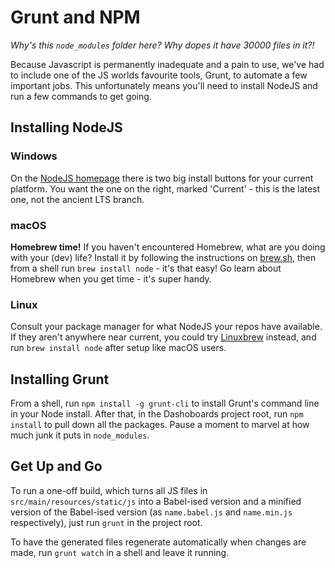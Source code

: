 # Grunt and NPM
_Why's this `node_modules` folder here? Why dopes it have 30000 files in it?!_

Because Javascript is permanently inadequate and a pain to use, we've had to include one of the JS worlds favourite
tools, Grunt, to automate a few important jobs. This unfortunately means you'll need to install NodeJS and run a few
commands to get going.

## Installing NodeJS
### Windows
On the [NodeJS homepage](https://nodejs.org/en/) there is two big install buttons for your current platform. You want
the one on the right, marked 'Current' - this is the latest one, not the ancient LTS branch.

### macOS
**Homebrew time!** If you haven't encountered Homebrew, what are you doing with your (dev) life? Install it by following
the instructions on [brew.sh](https://brew.sh/), then from a shell run `brew install node` - it's that easy! Go learn
about Homebrew when you get time - it's super handy.

### Linux
Consult your package manager for what NodeJS your repos have available. If they aren't anywhere near current, you could
try [Linuxbrew](http://linuxbrew.sh/) instead, and run `brew install node` after setup like macOS users.

## Installing Grunt
From a shell, run `npm install -g grunt-cli` to install Grunt's command line in your Node install. After that, in the
Dashoboards project root, run `npm install` to pull down all the packages. Pause a moment to marvel at how much junk it
puts in `node_modules`.

## Get Up and Go
To run a one-off build, which turns all JS files in `src/main/resources/static/js` into a Babel-ised version and a
minified version of the Babel-ised version (as `name.babel.js` and `name.min.js` respectively), just run `grunt` in the
project root.

To have the generated files regenerate automatically when changes are made, run `grunt watch` in a shell and leave it
running.